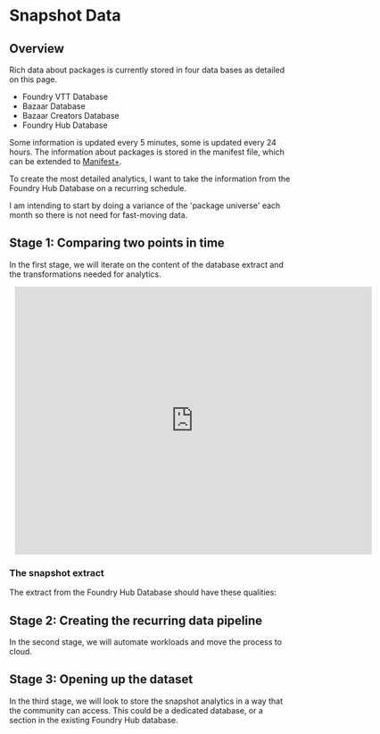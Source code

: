 # Snapshot Data  

## Overview  

Rich data about packages is currently stored in four data bases as detailed on this page.  

- Foundry VTT Database  
- Bazaar Database  
- Bazaar Creators Database  
- Foundry Hub Database  

Some information is updated every 5 minutes, some is updated every 24 hours.  The information about packages is stored in the manifest file, which can be extended to [Manifest+](https://foundryvtt.wiki/en/development/manifest-plus).

To create the most detailed analytics, I want to take the information from the Foundry Hub Database on a recurring schedule.  

I am intending to start by doing a variance of the 'package universe' each month so there is not need for fast-moving data.   


## Stage 1: Comparing two points in time

In the first stage, we will iterate on the content of the database extract and the transformations needed for analytics.  


<div style="width: 640px; height: 480px; margin: 10px; position: relative;"><iframe allowfullscreen frameborder="0" style="width:640px; height:480px" src="https://lucid.app/documents/embeddedchart/904a5f82-7c68-4f34-83b3-9b8001244504" id="0xbFsed-CJje"></iframe></div>

### The snapshot extract  

The extract from the Foundry Hub Database should have these qualities:  




## Stage 2: Creating the recurring data pipeline  

In the second stage, we will automate workloads and move the process to cloud.  

## Stage 3: Opening up the dataset  

In the third stage, we will look to store the snapshot analytics in a way that the community can access. This could be a dedicated database, or a section in the existing Foundry Hub database.  
